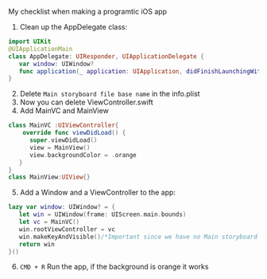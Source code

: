 My checklist when making a programtic iOS app<!--more-->

1. Clean up the AppDelegate class:

```swift
import UIKit
@UIApplicationMain
class AppDelegate: UIResponder, UIApplicationDelegate {
   var window: UIWindow?
   func application(_ application: UIApplication, didFinishLaunchingWithOptions launchOptions: [UIApplication.LaunchOptionsKey: Any]?) -> Bool {return true}
}
```

2. Delete `Main storyboard file base name` in the info.plist
3.  Now you can delete ViewController.swift
4. Add MainVC and MainView

```swift
class MainVC :UIViewController{
	override func viewDidLoad() {
      super.viewDidLoad()
      view = MainView()
      view.backgroundColor = .orange
   }
}
class MainView:UIView{}
```

5. Add a Window and a ViewController to the app:

```swift
lazy var window: UIWindow? = {
   let win = UIWindow(frame: UIScreen.main.bounds)
   let vc = MainVC()
   win.rootViewController = vc
   win.makeKeyAndVisible()/*Important since we have no Main storyboard anymore*/
   return win
}()
```

6. `CMD + R` Run the app, if the background is orange it works
